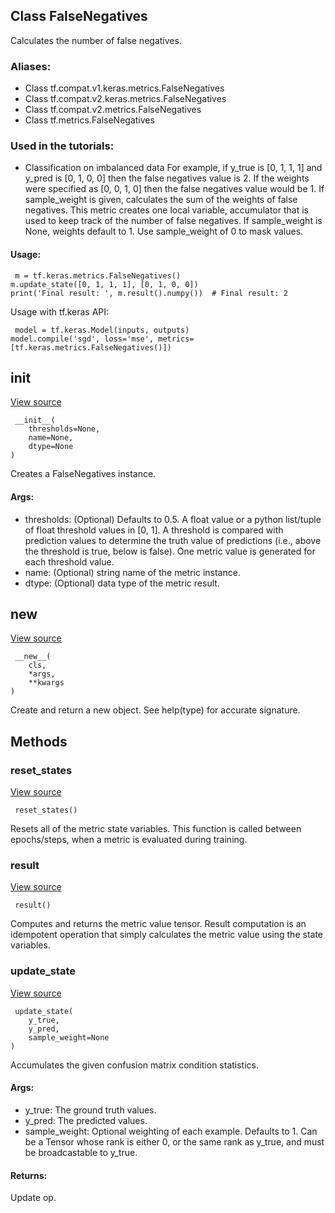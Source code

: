 ## Class FalseNegatives
Calculates the number of false negatives.
### Aliases:
- Class tf.compat.v1.keras.metrics.FalseNegatives
- Class tf.compat.v2.keras.metrics.FalseNegatives
- Class tf.compat.v2.metrics.FalseNegatives
- Class tf.metrics.FalseNegatives
### Used in the tutorials:
- Classification on imbalanced data
For example, if y_true is [0, 1, 1, 1] and y_pred is [0, 1, 0, 0] then the false negatives value is 2. If the weights were specified as [0, 0, 1, 0] then the false negatives value would be 1.
If sample_weight is given, calculates the sum of the weights of false negatives. This metric creates one local variable, accumulator that is used to keep track of the number of false negatives.
If sample_weight is None, weights default to 1. Use sample_weight of 0 to mask values.
#### Usage:

```
 m = tf.keras.metrics.FalseNegatives()
m.update_state([0, 1, 1, 1], [0, 1, 0, 0])
print('Final result: ', m.result().numpy())  # Final result: 2
```
Usage with tf.keras API:

```
 model = tf.keras.Model(inputs, outputs)
model.compile('sgd', loss='mse', metrics=[tf.keras.metrics.FalseNegatives()])
```
## __init__
[View source](https://github.com/tensorflow/tensorflow/blob/r2.0/tensorflow/python/keras/metrics.py#L984-L1000)


```
 __init__(
    thresholds=None,
    name=None,
    dtype=None
)
```
Creates a FalseNegatives instance.
#### Args:
- thresholds: (Optional) Defaults to 0.5. A float value or a python list/tuple of float threshold values in [0, 1]. A threshold is compared with prediction values to determine the truth value of predictions (i.e., above the threshold is true, below is false). One metric value is generated for each threshold value.
- name: (Optional) string name of the metric instance.
- dtype: (Optional) data type of the metric result.
## __new__
[View source](https://github.com/tensorflow/tensorflow/blob/r2.0/tensorflow/python/keras/metrics.py#L144-L160)


```
 __new__(
    cls,
    *args,
    **kwargs
)
```
Create and return a new object. See help(type) for accurate signature.
## Methods
### reset_states
[View source](https://github.com/tensorflow/tensorflow/blob/r2.0/tensorflow/python/keras/metrics.py#L892-L895)


```
 reset_states()
```
Resets all of the metric state variables.
This function is called between epochs/steps, when a metric is evaluated during training.
### result
[View source](https://github.com/tensorflow/tensorflow/blob/r2.0/tensorflow/python/keras/metrics.py#L885-L890)


```
 result()
```
Computes and returns the metric value tensor.
Result computation is an idempotent operation that simply calculates the metric value using the state variables.
### update_state
[View source](https://github.com/tensorflow/tensorflow/blob/r2.0/tensorflow/python/keras/metrics.py#L865-L883)


```
 update_state(
    y_true,
    y_pred,
    sample_weight=None
)
```
Accumulates the given confusion matrix condition statistics.
#### Args:
- y_true: The ground truth values.
- y_pred: The predicted values.
- sample_weight: Optional weighting of each example. Defaults to 1. Can be a Tensor whose rank is either 0, or the same rank as y_true, and must be broadcastable to y_true.
#### Returns:
Update op.
